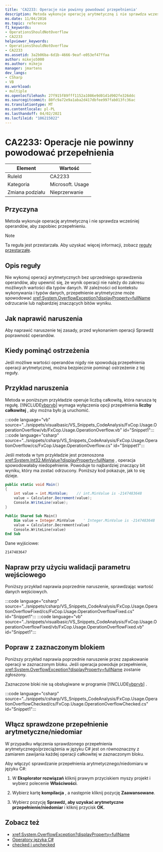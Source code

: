 ```yaml
---
title: 'CA2233: Operacje nie powinny powodować przepełnienia'
description: Metoda wykonuje operację arytmetyczną i nie sprawdza wcześniej operandów, aby zapobiec przepełnieniu.
ms.date: 11/04/2016
ms.topic: reference
f1_keywords:
- OperationsShouldNotOverflow
- CA2233
helpviewer_keywords:
- OperationsShouldNotOverflow
- CA2233
ms.assetid: 3a2b06ba-6d1b-4666-9eaf-e053ef47ffaa
author: mikejo5000
ms.author: mikejo
manager: jmartens
dev_langs:
- CSharp
- VB
ms.workload:
- multiple
ms.openlocfilehash: 27f915f89fff1152a1086e9d01d1d902fe326ddc
ms.sourcegitcommit: 80fc9a72e9a1aba2d417dbfee997fab013fc36ac
ms.translationtype: MT
ms.contentlocale: pl-PL
ms.lasthandoff: 04/02/2021
ms.locfileid: "106215022"
---
```

# <a name="ca2233-operations-should-not-overflow"></a>CA2233: Operacje nie powinny powodować przepełnienia

|Element|Wartość|
|-|-|
|RuleId|CA2233|
|Kategoria|Microsoft. Usage|
|Zmiana podziału|Nieprzerwanie|

## <a name="cause"></a>Przyczyna
Metoda wykonuje operację arytmetyczną i nie sprawdza wcześniej operandów, aby zapobiec przepełnieniu.

> [!NOTE]
> Ta reguła jest przestarzała. Aby uzyskać więcej informacji, zobacz [reguły przestarzałe](fxcop-unported-deprecated-rules.md).

## <a name="rule-description"></a>Opis reguły

Nie wykonuj operacji arytmetycznych bez uprzedniego sprawdzenia operandów, aby upewnić się, że wynik operacji nie należy do zakresu możliwych wartości dla typów danych. W zależności od kontekstu wykonywania i typów danych, przepełnienie arytmetyczne może spowodować <xref:System.OverflowException?displayProperty=fullName> odrzucanie lub najbardziej znaczących bitów wyniku.

## <a name="how-to-fix-violations"></a>Jak naprawić naruszenia

Aby naprawić naruszenie tej zasady, przed wykonaniem operacji Sprawdź poprawność operandów.

## <a name="when-to-suppress-warnings"></a>Kiedy pominąć ostrzeżenia

Jeśli możliwe wartości operandów nigdy nie spowodują przepełnienia operacji arytmetycznej, można bezpiecznie pominąć ostrzeżenie z tej reguły.

## <a name="example-of-a-violation"></a>Przykład naruszenia

Metoda w poniższym przykładzie operuje liczbą całkowitą, która narusza tę regułę. [!INCLUDE[vbprvb](../code-quality/includes/vbprvb_md.md)] wymaga wyłączenia opcji przepełnienia **liczby całkowitej** , aby można było ją uruchomić.

:::code language="vb" source="../snippets/visualbasic/VS_Snippets_CodeAnalysis/FxCop.Usage.OperationOverflow/vb/FxCop.Usage.OperationOverflow.vb" id="Snippet1":::
:::code language="csharp" source="../snippets/csharp/VS_Snippets_CodeAnalysis/FxCop.Usage.OperationOverflow/cs/FxCop.Usage.OperationOverflow.cs" id="Snippet1":::

Jeśli metoda w tym przykładzie jest przenoszona <xref:System.Int32.MinValue?displayProperty=fullName> , operacja spowodowałaby niedopełnienie. Powoduje to najbardziej znaczący bit wyniku, który ma zostać odrzucony. Poniższy kod pokazuje, jak to się dzieje.

```csharp
public static void Main()
{
    int value = int.MinValue;    // int.MinValue is -2147483648
    value = Calculator.Decrement(value);
    Console.WriteLine(value);
}
```

```vb
Public Shared Sub Main()
    Dim value = Integer.MinValue    ' Integer.MinValue is -2147483648
    value = Calculator.Decrement(value)
    Console.WriteLine(value)
End Sub
```

Dane wyjściowe:

```text
2147483647
```

## <a name="fix-with-input-parameter-validation"></a>Napraw przy użyciu walidacji parametru wejściowego

Poniższy przykład naprawia poprzednie naruszenie, sprawdzając wartość danych wejściowych.

:::code language="csharp" source="../snippets/csharp/VS_Snippets_CodeAnalysis/FxCop.Usage.OperationOverflowFixed/cs/FxCop.Usage.OperationOverflowFixed.cs" id="Snippet1":::
:::code language="vb" source="../snippets/visualbasic/VS_Snippets_CodeAnalysis/FxCop.Usage.OperationOverflowFixed/vb/FxCop.Usage.OperationOverflowFixed.vb" id="Snippet1":::

## <a name="fix-with-a-checked-block"></a>Popraw z zaznaczonym blokiem

Poniższy przykład naprawia poprzednie naruszenie przez zapakowanie operacji w zaznaczonym bloku. Jeśli operacja powoduje przepełnienie, <xref:System.OverflowException?displayProperty=fullName> zostanie zgłoszony.

Zaznaczone bloki nie są obsługiwane w programie [!INCLUDE[vbprvb](../code-quality/includes/vbprvb_md.md)] .

:::code language="csharp" source="../snippets/csharp/VS_Snippets_CodeAnalysis/FxCop.Usage.OperationOverflowChecked/cs/FxCop.Usage.OperationOverflowChecked.cs" id="Snippet1":::

## <a name="turn-on-checked-arithmetic-overflowunderflow"></a>Włącz sprawdzone przepełnienie arytmetyczne/niedomiar

W przypadku włączenia sprawdzonego przepełnienia arytmetycznego/przeciążenia w języku C# jest on równoznaczny z zamiarem zawijania każdej operacji całkowitej w zaznaczonym bloku.

Aby włączyć sprawdzanie przepełnienia arytmetycznego/niedomiaru w języku C#:

1. W **Eksplorator rozwiązań** kliknij prawym przyciskiem myszy projekt i wybierz polecenie **Właściwości**.

2. Wybierz kartę **kompilacja** , a następnie kliknij pozycję **Zaawansowane**.

3. Wybierz pozycję **Sprawdź, aby uzyskać arytmetyczne przepełnienie/niedomiar** i kliknij przycisk **OK**.

## <a name="see-also"></a>Zobacz też

- <xref:System.OverflowException?displayProperty=fullName>
- [Operatory języka C#](/dotnet/csharp/language-reference/operators/index)
- [checked i unchecked](/dotnet/csharp/language-reference/keywords/checked-and-unchecked)
